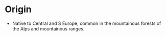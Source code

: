 # Origin
 - Native to Central and S Europe, common in the mountainous forests of the Alps and mountainous ranges.